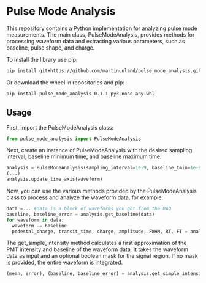 # Pulse Mode Analysis
This repository contains a Python implementation for analyzing pulse mode measurements. The main class, PulseModeAnalysis, provides methods for processing waveform data and extracting various parameters, such as baseline, pulse shape, and charge.

To install the library use pip:
```bash
pip install git+https://github.com/martinunland/pulse_mode_analysis.git
```
Or download the wheel in repositories and pip:
```bash
pip install pulse_mode_analysis-0.1.1-py3-none-any.whl
```
## Usage
First, import the PulseModeAnalysis class:

```python
from pulse_mode_analysis import PulseModeAnalysis
```

Next, create an instance of PulseModeAnalysis with the desired sampling interval, baseline minimum time, and baseline maximum time:

```python
analysis = PulseModeAnalysis(sampling_interval=1e-9, baseline_tmin=1e-9, baseline_tmax=10e-9)
(...)
analysis.update_time_axis(waveform)
```

Now, you can use the various methods provided by the PulseModeAnalysis class to process and analyze the waveform data, for example:

```python
data =... #data is a block of waveforms you got from the DAQ
baseline, baseline_error = analysis.get_baseline(data)
for waveform in data:
  waveform -= baseline
  pedestal_charge, transit_time, charge, amplitude, FWHM, RT, FT = analysis.process_waveform(waveform)
```
The get_simple_intensity method calculates a first approximation of the PMT intensity and baseline of the waveform data. It takes the waveform data as input and an optional boolean mask for the signal region. If no mask is provided, the entire waveform is integrated.

```python
(mean, error), (baseline, baseline_error) = analysis.get_simple_intensity(data)
```

